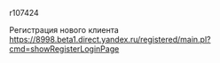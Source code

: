 r107424

Регистрация нового клиента
https://8998.beta1.direct.yandex.ru/registered/main.pl?cmd=showRegisterLoginPage
